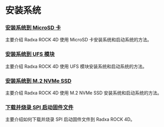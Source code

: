 # 安装系统

### [安装系统到 MicroSD 卡](/rock4/rock4d/getting-started/install-system/boot_sd)

主要介绍 Radxa ROCK 4D 使用 MicroSD 卡安装系统和启动系统的方法。

### [安装系统到 UFS 模块](/rock4/rock4d/getting-started/install-system/ufs-system)

主要介绍 Radxa ROCK 4D 使用 UFS 模块安装系统和启动系统的方法。

### [安装系统到 M.2 NVMe SSD](/rock4/rock4d/getting-started/install-system/nvme-system)

主要介绍 Radxa ROCK 4D 使用 M.2 NVMe SSD 安装系统和启动系统的方法。

### [下载并烧录 SPI 启动固件文件](/rock4/rock4d/getting-started/install-system/boot_start)

主要介绍如何下载并烧录 SPI 启动固件文件到 Radxa ROCK 4D。
